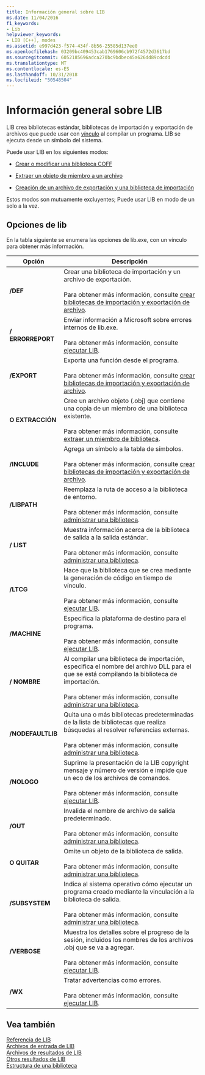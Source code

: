 ```yaml
---
title: Información general sobre LIB
ms.date: 11/04/2016
f1_keywords:
- Lib
helpviewer_keywords:
- LIB [C++], modes
ms.assetid: e997d423-f574-434f-8b56-25585d137ee0
ms.openlocfilehash: 03209bc409453cab1769606cb972f4572d3617bd
ms.sourcegitcommit: 6052185696adca270bc9bdbec45a626dd89cdcdd
ms.translationtype: MT
ms.contentlocale: es-ES
ms.lasthandoff: 10/31/2018
ms.locfileid: "50548504"
---
```

# <a name="overview-of-lib"></a>Información general sobre LIB

LIB crea bibliotecas estándar, bibliotecas de importación y exportación de archivos que puede usar con [vínculo](../../build/reference/linker-options.md) al compilar un programa. LIB se ejecuta desde un símbolo del sistema.

Puede usar LIB en los siguientes modos:

- [Crear o modificar una biblioteca COFF](../../build/reference/managing-a-library.md)

- [Extraer un objeto de miembro a un archivo](../../build/reference/extracting-a-library-member.md)

- [Creación de un archivo de exportación y una biblioteca de importación](../../build/reference/working-with-import-libraries-and-export-files.md)

Estos modos son mutuamente excluyentes; Puede usar LIB en modo de un solo a la vez.

## <a name="lib-options"></a>Opciones de lib

En la tabla siguiente se enumera las opciones de lib.exe, con un vínculo para obtener más información.

|Opción|Descripción|
|-|-|
|**/DEF**|Crear una biblioteca de importación y un archivo de exportación.<br/><br/>Para obtener más información, consulte [crear bibliotecas de importación y exportación de archivo](../../build/reference/building-an-import-library-and-export-file.md).|
|**/ ERRORREPORT**|   Enviar información a Microsoft sobre errores internos de lib.exe.<br/><br/>Para obtener más información, consulte [ejecutar LIB](../../build/reference/running-lib.md).|
|**/EXPORT**|   Exporta una función desde el programa.<br/><br/>Para obtener más información, consulte [crear bibliotecas de importación y exportación de archivo](../../build/reference/building-an-import-library-and-export-file.md).|
|**O EXTRACCIÓN**|   Cree un archivo objeto (.obj) que contiene una copia de un miembro de una biblioteca existente.<br/><br/>Para obtener más información, consulte [extraer un miembro de biblioteca](../../build/reference/extracting-a-library-member.md).|
|**/INCLUDE**|   Agrega un símbolo a la tabla de símbolos.<br/><br/>Para obtener más información, consulte [crear bibliotecas de importación y exportación de archivo](../../build/reference/building-an-import-library-and-export-file.md).|
|**/LIBPATH**|   Reemplaza la ruta de acceso a la biblioteca de entorno.<br/><br/>Para obtener más información, consulte [administrar una biblioteca](../../build/reference/managing-a-library.md).|
|**/ LIST**|   Muestra información acerca de la biblioteca de salida a la salida estándar.<br/><br/>Para obtener más información, consulte [administrar una biblioteca](../../build/reference/managing-a-library.md).|
|**/LTCG**|   Hace que la biblioteca que se crea mediante la generación de código en tiempo de vínculo.<br/><br/>Para obtener más información, consulte [ejecutar LIB](../../build/reference/running-lib.md).|
|**/MACHINE**|   Especifica la plataforma de destino para el programa.<br/><br/>Para obtener más información, consulte [ejecutar LIB](../../build/reference/running-lib.md).|
|**/ NOMBRE**|   Al compilar una biblioteca de importación, especifica el nombre del archivo DLL para el que se está compilando la biblioteca de importación.<br/><br/>Para obtener más información, consulte [administrar una biblioteca](../../build/reference/managing-a-library.md).|
|**/NODEFAULTLIB**|   Quita una o más bibliotecas predeterminadas de la lista de bibliotecas que realiza búsquedas al resolver referencias externas.<br/><br/>Para obtener más información, consulte [administrar una biblioteca](../../build/reference/managing-a-library.md).|
|**/NOLOGO**|   Suprime la presentación de la LIB copyright mensaje y número de versión e impide que un eco de los archivos de comandos.<br/><br/>Para obtener más información, consulte [ejecutar LIB](../../build/reference/running-lib.md).|
|**/OUT**|   Invalida el nombre de archivo de salida predeterminado.<br/><br/>Para obtener más información, consulte [administrar una biblioteca](../../build/reference/managing-a-library.md).|
|**O QUITAR**|   Omite un objeto de la biblioteca de salida.<br/><br/>Para obtener más información, consulte [administrar una biblioteca](../../build/reference/managing-a-library.md).|
|**/SUBSYSTEM**|   Indica al sistema operativo cómo ejecutar un programa creado mediante la vinculación a la biblioteca de salida.<br/><br/>Para obtener más información, consulte [administrar una biblioteca](../../build/reference/managing-a-library.md).|
|**/VERBOSE**|   Muestra los detalles sobre el progreso de la sesión, incluidos los nombres de los archivos .obj que se va a agregar.<br/><br/>Para obtener más información, consulte [ejecutar LIB](../../build/reference/running-lib.md).|
|**/WX**|   Tratar advertencias como errores.<br/><br/>Para obtener más información, consulte [ejecutar LIB](../../build/reference/running-lib.md).|

## <a name="see-also"></a>Vea también

[Referencia de LIB](../../build/reference/lib-reference.md)<br/>
[Archivos de entrada de LIB](../../build/reference/lib-input-files.md)<br/>
[Archivos de resultados de LIB](../../build/reference/lib-output-files.md)<br/>
[Otros resultados de LIB](../../build/reference/other-lib-output.md)<br/>
[Estructura de una biblioteca](../../build/reference/structure-of-a-library.md)